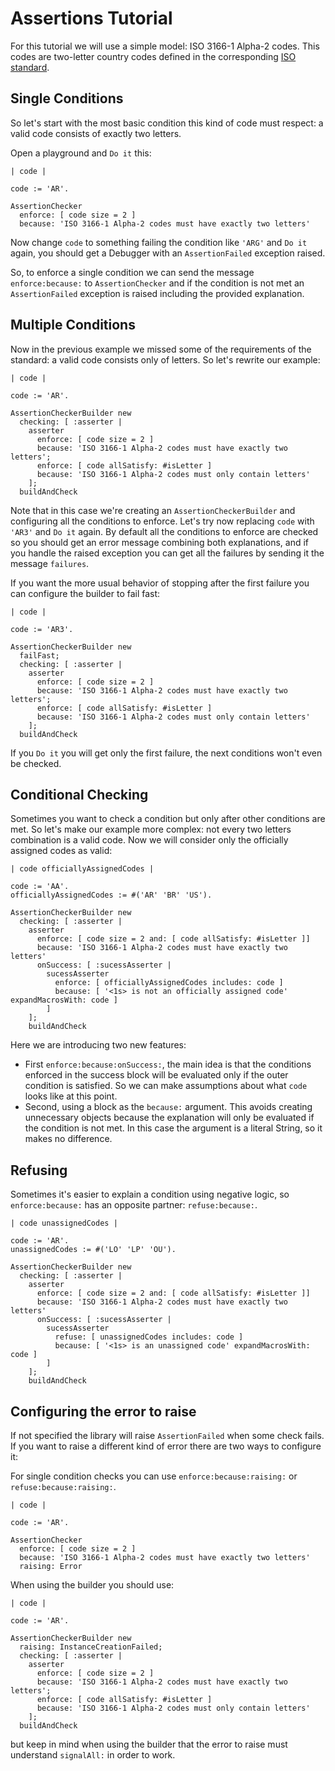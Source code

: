 # Assertions Tutorial

For this tutorial we will use a simple model: ISO 3166-1 Alpha-2 codes. This codes are two-letter country codes defined in the corresponding [ISO standard](https://en.wikipedia.org/wiki/ISO_3166-1_alpha-2).

## Single Conditions

So let's start with the most basic condition this kind of code must respect: a valid code consists of exactly two letters.

Open a playground and `Do it` this:

```smalltalk
| code |

code := 'AR'.

AssertionChecker
  enforce: [ code size = 2 ]
  because: 'ISO 3166-1 Alpha-2 codes must have exactly two letters'
```

Now change `code` to something failing the condition like `'ARG'` and `Do it` again, you should get a Debugger with an `AssertionFailed` exception raised.

So, to enforce a single condition we can send the message `enforce:because:` to `AssertionChecker` and if the condition is not met an `AssertionFailed` exception is raised including the provided explanation.

## Multiple Conditions

Now in the previous example we missed some of the requirements of the standard: a valid code consists only of letters. So let's rewrite our example:

```smalltalk
| code |

code := 'AR'.

AssertionCheckerBuilder new
  checking: [ :asserter |
    asserter
      enforce: [ code size = 2 ]
      because: 'ISO 3166-1 Alpha-2 codes must have exactly two letters';
      enforce: [ code allSatisfy: #isLetter ]
      because: 'ISO 3166-1 Alpha-2 codes must only contain letters'
    ];
  buildAndCheck
```
Note that in this case we're creating an `AssertionCheckerBuilder` and configuring all the conditions to enforce. Let's try now replacing `code` with `'AR3'` and `Do it` again. By default all the conditions to enforce are checked so you should get an error message combining both explanations, and if you handle the raised exception you can get all the failures by sending it the message `failures`.

If you want the more usual behavior of stopping after the first failure you can configure the builder to fail fast:

```smalltalk
| code |

code := 'AR3'.

AssertionCheckerBuilder new
  failFast;
  checking: [ :asserter |
    asserter
      enforce: [ code size = 2 ]
      because: 'ISO 3166-1 Alpha-2 codes must have exactly two letters';
      enforce: [ code allSatisfy: #isLetter ]
      because: 'ISO 3166-1 Alpha-2 codes must only contain letters'
    ];
  buildAndCheck
```

If you `Do it` you will get only the first failure, the next conditions won't even be checked.

## Conditional Checking

Sometimes you want to check a condition but only after other conditions are met. So let's make our example more complex: not every two letters combination is a valid code. Now we will consider only the officially assigned codes as valid:

```smalltalk
| code officiallyAssignedCodes |

code := 'AA'.
officiallyAssignedCodes := #('AR' 'BR' 'US').

AssertionCheckerBuilder new
  checking: [ :asserter |
    asserter
      enforce: [ code size = 2 and: [ code allSatisfy: #isLetter ]]
      because: 'ISO 3166-1 Alpha-2 codes must have exactly two letters'
      onSuccess: [ :sucessAsserter |
        sucessAsserter
          enforce: [ officiallyAssignedCodes includes: code ]
          because: [ '<1s> is not an officially assigned code' expandMacrosWith: code ]
        ]
    ];
    buildAndCheck
```

Here we are introducing two new features:
  - First `enforce:because:onSuccess:`, the main idea is that the conditions enforced in the success block will be evaluated only if the outer condition is satisfied. So we can make assumptions about what `code` looks like at this point.
  - Second, using a block as the `because:` argument. This avoids creating unnecessary objects because the explanation will only be evaluated if the condition is not met. In this case the argument is a literal String, so it makes no difference.

## Refusing

Sometimes it's easier to explain a condition using negative logic, so `enforce:because:` has an opposite partner: `refuse:because:`.

```smalltalk
| code unassignedCodes |

code := 'AR'.
unassignedCodes := #('LO' 'LP' 'OU').

AssertionCheckerBuilder new
  checking: [ :asserter |
    asserter
      enforce: [ code size = 2 and: [ code allSatisfy: #isLetter ]]
      because: 'ISO 3166-1 Alpha-2 codes must have exactly two letters'
      onSuccess: [ :sucessAsserter |
        sucessAsserter
          refuse: [ unassignedCodes includes: code ]
          because: [ '<1s> is an unassigned code' expandMacrosWith: code ]
        ]
    ];
    buildAndCheck
```

## Configuring the error to raise

If not specified the library will raise `AssertionFailed` when some check fails. If you want to raise a different kind of error there are two ways to configure it:

For single condition checks you can use `enforce:because:raising:` or `refuse:because:raising:`.

```smalltalk
| code |

code := 'AR'.

AssertionChecker
  enforce: [ code size = 2 ]
  because: 'ISO 3166-1 Alpha-2 codes must have exactly two letters'
  raising: Error
```

When using the builder you should use:

```smalltalk
| code |

code := 'AR'.

AssertionCheckerBuilder new
  raising: InstanceCreationFailed;
  checking: [ :asserter |
    asserter
      enforce: [ code size = 2 ]
      because: 'ISO 3166-1 Alpha-2 codes must have exactly two letters';
      enforce: [ code allSatisfy: #isLetter ]
      because: 'ISO 3166-1 Alpha-2 codes must only contain letters'
    ];
  buildAndCheck
```

but keep in mind when using the builder that the error to raise must understand `signalAll:` in order to work.
